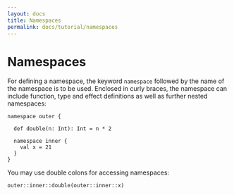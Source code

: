 ```yaml
---
layout: docs
title: Namespaces
permalink: docs/tutorial/namespaces
---
```


# Namespaces

For defining a namespace, the keyword `namespace` followed by the name of the namespace is to be used. Enclosed in curly braces, the namespace can include
function, type and effect definitions as well as further nested namespaces:

```
namespace outer {
  
  def double(n: Int): Int = n * 2

  namespace inner {
    val x = 21
  }
}
```

You may use double colons for accessing namespaces:

```effekt:repl
outer::inner::double(outer::inner::x)
```
